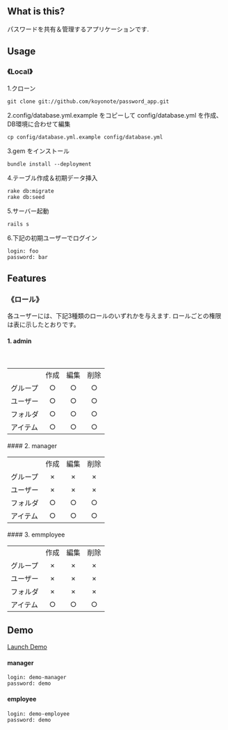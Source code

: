 ## What is this?
パスワードを共有＆管理するアプリケーションです.


## Usage
### 《Local》
1.クローン


    git clone git://github.com/koyonote/password_app.git


2.config/database.yml.example をコピーして config/database.yml を作成、DB環境に合わせて編集

    cp config/database.yml.example config/database.yml

3.gem をインストール

    bundle install --deployment

4.テーブル作成＆初期データ挿入

    rake db:migrate
    rake db:seed

5.サーバー起動

    rails s

6.下記の初期ユーザーでログイン

    login: foo
    password: bar

## Features
### 《ロール》
各ユーザーには、下記3種類のロールのいずれかを与えます. ロールごとの権限は表に示したとおりです。

#### 1. admin
<table>
<tr>
  <td></td>
  <td>作成</td>
  <td>編集</td>
　<td>削除</td>
</tr>
<tr>
  <td>グループ</td>
  <td align="center">○</td>
  <td align="center">○</td>
  <td align="center">○</td>
</tr>
<tr>
  <td>ユーザー</td>
  <td align="center">○</td>
  <td align="center">○</td>
  <td align="center">○</td>
</tr>
<tr>
  <td>フォルダ</td>
  <td align="center">○</td>
  <td align="center">○</td>
  <td align="center">○</td>
</tr>
<tr>
  <td>アイテム</td>
  <td align="center">○</td>
  <td align="center">○</td>
  <td align="center">○</td>
</tr>
</table>
#### 2. manager
<table>
<tr>
  <td></td>
  <td>作成</td>
  <td>編集</td>
　<td>削除</td>
</tr>
<tr>
  <td>グループ</td>
  <td align="center">×</td>
  <td align="center">×</td>
  <td align="center">×</td>
</tr>
<tr>
  <td>ユーザー</td>
  <td align="center">×</td>
  <td align="center">×</td>
  <td align="center">×</td>
</tr>
<tr>
  <td>フォルダ</td>
  <td align="center">○</td>
  <td align="center">○</td>
  <td align="center">○</td>
</tr>
<tr>
  <td>アイテム</td>
  <td align="center">○</td>
  <td align="center">○</td>
  <td align="center">○</td>
</tr>
</table>
#### 3. emmployee
<table>
<tr>
  <td></td>
  <td>作成</td>
  <td>編集</td>
　<td>削除</td>
</tr>
<tr>
  <td>グループ</td>
  <td align="center">×</td>
  <td align="center">×</td>
  <td align="center">×</td>
</tr>
<tr>
  <td>ユーザー</td>
  <td align="center">×</td>
  <td align="center">×</td>
  <td align="center">×</td>
</tr>
<tr>
  <td>フォルダ</td>
  <td align="center">×</td>
  <td align="center">×</td>
  <td align="center">×</td>
</tr>
<tr>
  <td>アイテム</td>
  <td align="center">○</td>
  <td align="center">○</td>
  <td align="center">○</td>
</tr>
</table>

## Demo
[Launch Demo](http://password-app.heroku.com/login "Demo")

#### manager

    login: demo-manager
    password: demo

#### employee

    login: demo-employee
    password: demo

